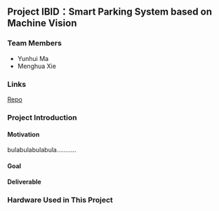 ## Project IBID：Smart Parking System based on Machine Vision
### Team Members
* Yunhui Ma
* Menghua Xie
### Links
[Repo](https://github.com/MenghuaXie/MenghuaXie)
### Project Introduction
#### Motivation
bulabulabulabula...........
#### Goal
#### Deliverable
### Hardware Used in This Project
